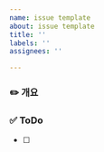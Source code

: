 ```yaml
---
name: issue template
about: issue template
title: ''
labels: ''
assignees: ''

---
```


### ✏️ 개요

### ✅ ToDo
-   [ ]
